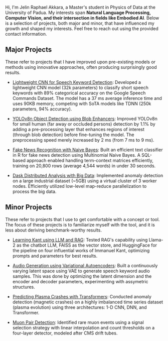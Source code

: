 <!--
**JelinR/JelinR** is a ✨ _special_ ✨ repository because its `README.md` (this file) appears on your GitHub profile.

Here are some ideas to get you started:

- 🔭 I’m currently working on ...
- 🌱 I’m currently learning ...
- 👯 I’m looking to collaborate on ...
- 🤔 I’m looking for help with ...
- 💬 Ask me about ...
- 📫 How to reach me: ...
- 😄 Pronouns: ...
- ⚡ Fun fact: ...
-->

Hi, I'm Jelin Raphael Akkara, a Master's student in Physics of Data at the University of Padua. My interests span **Natural Language Processing, Computer Vision, and their intersection in fields like Embodied AI**. Below is a selection of projects, both major and minor, that have influenced my growth and shaped my interests. Feel free to reach out using the provided contact information.

## Major Projects

 These refer to projects that I have improved upon pre-existing models or methods using innovative approaches, often producing surprisingly good results. 

-  [Lightweight CNN for Speech Keyword Detection](https://github.com/JelinR/Speech_KWS_Lightweight): Developed a lightweight CNN model (32k parameters) to classify short speech keywords with 89% categorical accuracy on the Google Speech Commands Dataset. The model has a 37 ms average inference time and uses 90KB memory, competing with SoTA models like TDNN (250k parameters, 94% accuracy).

- [YOLOv8n Object Detection using Blob Enhancers](https://github.com/JelinR/ultralytics_forked): Improved YOLOv8n for small human (far away or occluded persons) detection by 1.1% by adding a pre-processing layer that enhances regions of interest (through blob detection) before fine-tuning the model. The preprocessing speed merely increased by 2 ms (from 7 ms to 9 ms).

- [Fake News Recognition with Naive Bayes](https://github.com/JelinR/Fake_News_Detection): Built an efficient text classifier in R for fake news detection using Multinomial Naive Bayes. A SQL-based approach enabled handling term-context matrices efficiently, training on 20,800 rows (average 4,544 words) in under 30 seconds.

- [Dask Distributed Analysis with Big Data](https://github.com/JelinR/big-data-anomaly-detection): Implemented anomaly detection on a large industrial dataset (~5GB) using a virtual cluster of 3 worker nodes. Efficiently utilized low-level map-reduce parallelization to process the big data. 


## Minor Projects

These refer to projects that I use to get comfortable with a concept or tool. The focus of these projects is to familiarize myself with the tool, and it is less about deriving benchmark-worthy results. 


- [Learning Kant using LLM and RAG](https://github.com/JelinR/LLM_RAG_Learning_Kant): Tested RAG's capability using Llama-2 as the chatbot LLM, FAISS as the vector store, and HuggingFace for the pipeline on four influential works of Immanuel Kant, optimizing prompts and parameters for best results.

- [Audio Generation using Variational Autoencoders](https://github.com/JelinR/VAE_Audio_Generation): Built a continuously varying latent space using VAE to generate speech keyword audio samples. This was done by optimizing the latent dimension and the encoder and decoder parameters, experimenting with assymetric structures.

- [Predicting Plasma Crashes with Transformers](https://github.com/JelinR/Plasma_Evolution_Analysis): Conducted anomaly detection (magnetic crashes) on a highly imbalanced time series dataset (plasma evolution) using three architectures: 1-D CNN, DNN, and Transformer.

- [Muon Pair Detection](https://github.com/JelinR/LCPModA-Y5-Gr6): Identified rare muon events using a signal selection strategy with linear interpolation and count thresholds on a four-layer detector, modeled after CMS drift tubes.
